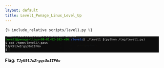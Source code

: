 ```yaml
---
layout: default
title: Level1_Pwnage_Linux_Level_Up
---
```




```python
{% include_relative scripts/level1.py %}
```


![image](./images/level1.png)

**Flag:** ***`TJyK9lJwZrgqc8nIIF6o`***
